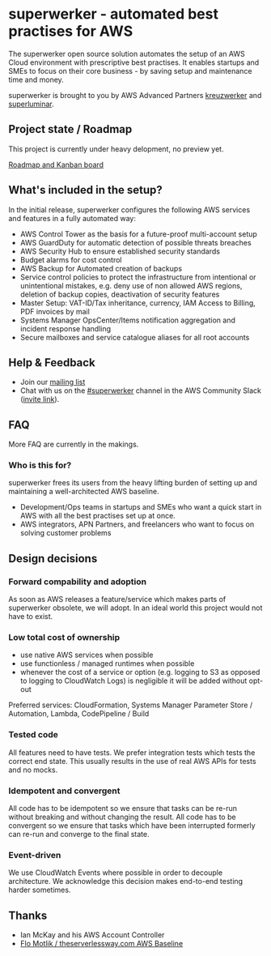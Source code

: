 # superwerker - automated best practises for AWS

The superwerker open source solution automates the setup of an AWS Cloud environment with prescriptive best practises.
It enables startups and SMEs to focus on their core business - by saving setup and maintenance time and money.

superwerker is brought to you by AWS Advanced Partners [kreuzwerker](https://kreuzwerker.de/) and [superluminar](https://superluminar.io/).

## Project state / Roadmap

This project is currently under heavy delopment, no preview yet.

[Roadmap and Kanban board](https://github.com/superwerker/superwerker/projects/1)

## What's included in the setup?

In the initial release, superwerker configures the following AWS services and features in a fully automated way:

- AWS Control Tower as the basis for a future-proof multi-account setup
- AWS GuardDuty for automatic detection of possible threats breaches
- AWS Security Hub to ensure established security standards
- Budget alarms for cost control
- AWS Backup for Automated creation of backups
- Service control policies to protect the infrastructure from intentional or unintentional mistakes, e.g. deny use of non allowed AWS regions, deletion of backup copies, deactivation of security features
- Master Setup: VAT-ID/Tax inheritance, currency, IAM Access to Billing, PDF invoices by mail
- Systems Manager OpsCenter/Items notification aggregation and incident response handling
- Secure mailboxes and service catalogue aliases for all root accounts


## Help & Feedback

 - Join our [mailing list](https://groups.google.com/forum/#!forum/superwerker/join)
 - Chat with us on the [#superwerker](https://app.slack.com/client/T0DCZS0NA/C01BYE3S57X) channel in the AWS Community Slack ([invite link](https://aws-community-slack-invite.herokuapp.com/)).

## FAQ

More FAQ are currently in the makings.

### Who is this for?

superwerker frees its users from the heavy lifting burden of setting up and maintaining a well-architected AWS baseline.

 - Development/Ops teams in startups and SMEs who want a quick start in AWS with all the best practises set up at once.
 - AWS integrators, APN Partners, and freelancers who want to focus on solving customer problems

## Design decisions

### Forward compability and adoption

As soon as AWS releases a feature/service which makes parts of superwerker obsolete, we will adopt.
In an ideal world this project would not have to exist.

### Low total cost of ownership

 - use native AWS services when possible
 - use functionless / managed runtimes when possible
 - whenever the cost of a service or option (e.g. logging to S3 as opposed to logging to CloudWatch Logs) is negligible it will be added without opt-out

Preferred services: CloudFormation, Systems Manager Parameter Store / Automation, Lambda, CodePipeline / Build

### Tested code

All features need to have tests. We prefer integration tests which tests the correct end state. This usually results in the use of real AWS APIs for tests and no mocks.

### Idempotent and convergent

All code has to be idempotent so we ensure that tasks can be re-run without breaking and without changing the result.
All code has to be convergent so we ensure that tasks which have been interrupted formerly can re-run and converge to the final state.

### Event-driven

We use CloudWatch Events where possible in order to decouple architecture. We acknowledge this decision makes end-to-end testing harder sometimes.

## Thanks

 - Ian McKay and his AWS Account Controller
 - [Flo Motlik / theserverlessway.com AWS Baseline](https://github.com/theserverlessway/aws-baseline)
